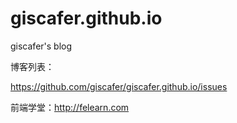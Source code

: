 # giscafer.github.io
giscafer's blog  


博客列表：

https://github.com/giscafer/giscafer.github.io/issues

前端学堂：http://felearn.com
